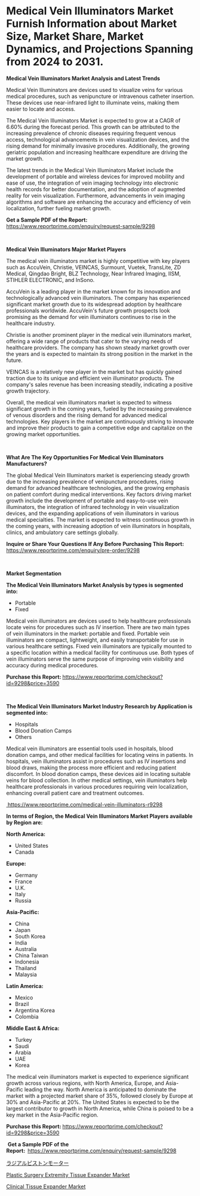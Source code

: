 <p><h1>Medical Vein Illuminators Market Furnish Information about Market Size, Market Share, Market Dynamics, and Projections Spanning from 2024 to 2031.</h1></p><p><strong>Medical Vein Illuminators Market Analysis and Latest Trends</strong></p>
<p><p>Medical Vein Illuminators are devices used to visualize veins for various medical procedures, such as venipuncture or intravenous catheter insertion. These devices use near-infrared light to illuminate veins, making them easier to locate and access.</p><p>The Medical Vein Illuminators Market is expected to grow at a CAGR of 6.60% during the forecast period. This growth can be attributed to the increasing prevalence of chronic diseases requiring frequent venous access, technological advancements in vein visualization devices, and the rising demand for minimally invasive procedures. Additionally, the growing geriatric population and increasing healthcare expenditure are driving the market growth.</p><p>The latest trends in the Medical Vein Illuminators Market include the development of portable and wireless devices for improved mobility and ease of use, the integration of vein imaging technology into electronic health records for better documentation, and the adoption of augmented reality for vein visualization. Furthermore, advancements in vein imaging algorithms and software are enhancing the accuracy and efficiency of vein localization, further fueling market growth.</p></p>
<p><strong>Get a Sample PDF of the Report:&nbsp;</strong> <a href="https://www.reportprime.com/enquiry/request-sample/9298">https://www.reportprime.com/enquiry/request-sample/9298</a></p>
<p>&nbsp;</p>
<p><strong>Medical Vein Illuminators Major Market Players</strong></p>
<p><p>The medical vein illuminators market is highly competitive with key players such as AccuVein, Christie, VEINCAS, Surmount, Vuetek, TransLite, ZD Medical, Qingdao Bright, BLZ Technology, Near Infrared Imaging, IISM, STIHLER ELECTRONIC, and InSono. </p><p>AccuVein is a leading player in the market known for its innovation and technologically advanced vein illuminators. The company has experienced significant market growth due to its widespread adoption by healthcare professionals worldwide. AccuVein's future growth prospects look promising as the demand for vein illuminators continues to rise in the healthcare industry.</p><p>Christie is another prominent player in the medical vein illuminators market, offering a wide range of products that cater to the varying needs of healthcare providers. The company has shown steady market growth over the years and is expected to maintain its strong position in the market in the future.</p><p>VEINCAS is a relatively new player in the market but has quickly gained traction due to its unique and efficient vein illuminator products. The company's sales revenue has been increasing steadily, indicating a positive growth trajectory.</p><p>Overall, the medical vein illuminators market is expected to witness significant growth in the coming years, fueled by the increasing prevalence of venous disorders and the rising demand for advanced medical technologies. Key players in the market are continuously striving to innovate and improve their products to gain a competitive edge and capitalize on the growing market opportunities.</p></p>
<p>&nbsp;</p>
<p><strong>What Are The Key Opportunities For Medical Vein Illuminators Manufacturers?</strong></p>
<p><p>The global Medical Vein Illuminators market is experiencing steady growth due to the increasing prevalence of venipuncture procedures, rising demand for advanced healthcare technologies, and the growing emphasis on patient comfort during medical interventions. Key factors driving market growth include the development of portable and easy-to-use vein illuminators, the integration of infrared technology in vein visualization devices, and the expanding applications of vein illuminators in various medical specialties. The market is expected to witness continuous growth in the coming years, with increasing adoption of vein illuminators in hospitals, clinics, and ambulatory care settings globally.</p></p>
<p><strong>Inquire or Share Your Questions If Any Before Purchasing This Report:</strong> <a href="https://www.reportprime.com/enquiry/pre-order/9298">https://www.reportprime.com/enquiry/pre-order/9298</a></p>
<p>&nbsp;</p>
<p><strong>Market Segmentation</strong></p>
<p><strong>The Medical Vein Illuminators Market Analysis by types is segmented into:</strong></p>
<p><ul><li>Portable</li><li>Fixed</li></ul></p>
<p><p>Medical vein illuminators are devices used to help healthcare professionals locate veins for procedures such as IV insertion. There are two main types of vein illuminators in the market: portable and fixed. Portable vein illuminators are compact, lightweight, and easily transportable for use in various healthcare settings. Fixed vein illuminators are typically mounted to a specific location within a medical facility for continuous use. Both types of vein illuminators serve the same purpose of improving vein visibility and accuracy during medical procedures.</p></p>
<p><strong>Purchase this Report:&nbsp;</strong><a href="https://www.reportprime.com/checkout?id=9298&price=3590">https://www.reportprime.com/checkout?id=9298&price=3590</a></p>
<p>&nbsp;</p>
<p><strong>The Medical Vein Illuminators Market Industry Research by Application is segmented into:</strong></p>
<p><ul><li>Hospitals</li><li>Blood Donation Camps</li><li>Others</li></ul></p>
<p><p>Medical vein illuminators are essential tools used in hospitals, blood donation camps, and other medical facilities for locating veins in patients. In hospitals, vein illuminators assist in procedures such as IV insertions and blood draws, making the process more efficient and reducing patient discomfort. In blood donation camps, these devices aid in locating suitable veins for blood collection. In other medical settings, vein illuminators help healthcare professionals in various procedures requiring vein localization, enhancing overall patient care and treatment outcomes.</p></p>
<p><a href="https://www.reportprime.com/medical-vein-illuminators-r9298">&nbsp;https://www.reportprime.com/medical-vein-illuminators-r9298</a></p>
<p><strong>In terms of Region, the Medical Vein Illuminators Market Players available by Region are:</strong></p>
<p>
    <p> <strong> North America: </strong>
        <ul>
            <li>United States</li>
            <li>Canada</li>
        </ul>
        </p> 
    <p> <strong> Europe: </strong>
        <ul>
            <li>Germany</li>
            <li>France</li>
            <li>U.K.</li>
            <li>Italy</li>
            <li>Russia</li>
        </ul>
        </p> 
    <p> <strong> Asia-Pacific: </strong>
        <ul>
            <li>China</li>
            <li>Japan</li>
            <li>South Korea</li>
            <li>India</li>
            <li>Australia</li>
            <li>China Taiwan</li>
            <li>Indonesia</li>
            <li>Thailand</li>
            <li>Malaysia</li>
        </ul>
        </p> 
    <p> <strong> Latin America: </strong>
        <ul>
            <li>Mexico</li>
            <li>Brazil</li>
            <li>Argentina Korea</li>
            <li>Colombia</li>
        </ul>
        </p> 
    <p> <strong> Middle East & Africa: </strong>
        <ul>
            <li>Turkey</li>
            <li>Saudi</li>
            <li>Arabia</li>
            <li>UAE</li>
            <li>Korea</li>
        </ul>
    </p>
    </p>
<p><p>The medical vein illuminators market is expected to experience significant growth across various regions, with North America, Europe, and Asia-Pacific leading the way. North America is anticipated to dominate the market with a projected market share of 35%, followed closely by Europe at 30% and Asia-Pacific at 20%. The United States is expected to be the largest contributor to growth in North America, while China is poised to be a key market in the Asia-Pacific region.</p></p>
<p><strong>Purchase this Report: </strong><a href="https://www.reportprime.com/checkout?id=9298&price=3590">https://www.reportprime.com/checkout?id=9298&price=3590</a></p>
<p>&nbsp;<strong>Get a Sample PDF of the Report:&nbsp;&nbsp;</strong><a href="https://www.reportprime.com/enquiry/request-sample/9298">https://www.reportprime.com/enquiry/request-sample/9298</a></p>
<p><strong></strong></p>
<p><p><a href="https://github.com/one-cool-chick/Market-Research-Report-List-1/blob/main/372023723486.md">ラジアルピストンモーター</a></p><p><a href="https://github.com/dimitrishawkinswaynenp91rgz/Market-Research-Report-List-2/blob/main/plastic-surgery-extremity-tissue-expander-market.md">Plastic Surgery Extremity Tissue Expander Market</a></p><p><a href="https://github.com/changoleonlaverguenzanoexiste/Market-Research-Report-List-2/blob/main/clinical-tissue-expander-market.md">Clinical Tissue Expander Market</a></p></p>